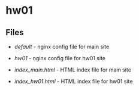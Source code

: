 # hw01

## Files

* *default* - nginx config file for main site

* *hw01* - nginx config file for hw01 site

* *index_main.html* - HTML index file for main site

* *index_hw01.html* - HTML index file for hw01 site

